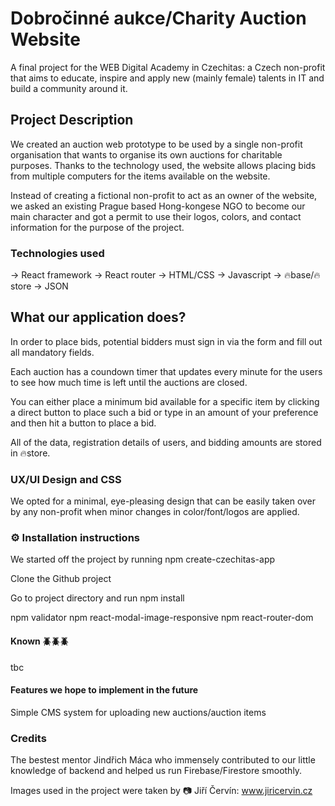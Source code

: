 # Dobročinné aukce/Charity Auction Website
A final project for the WEB Digital Academy in Czechitas: a Czech non-profit that aims to educate, inspire and apply new (mainly female) talents in IT and build a community around it.

## Project Description

We created an auction web prototype to be used by a single non-profit organisation that wants to organise its own auctions for charitable purposes. Thanks to the technology used, the website allows placing bids from multiple computers for the items available on the website. 

Instead of creating a fictional non-profit to act as an owner of the website, we asked an existing Prague based Hong-kongese NGO to become our main character and got a permit to use their logos, colors, and contact information for the purpose of the project.

### Technologies used

 -> React framework
 -> React router
 -> HTML/CSS
 -> Javascript
 -> 🔥base/🔥store
 -> JSON

## What our application does?

In order to place bids, potential bidders must sign in via the form and fill out all mandatory fields.

Each auction has a coundown timer that updates every minute for the users to see how much time is left until the auctions are closed.

You can either place a minimum bid available for a specific item by clicking a direct button to place such a bid or type in an amount of your preference and then hit a button to place a bid.

All of the data, registration details of users, and bidding amounts are stored in 🔥store.

### UX/UI Design and CSS

We opted for a minimal, eye-pleasing design that can be easily taken over by any non-profit when minor changes in color/font/logos are applied.

### ⚙️ Installation instructions 

We started off the project by running npm create-czechitas-app

Clone the Github project

Go to project directory and run npm install

npm validator
npm react-modal-image-responsive
npm react-router-dom

#### Known 🪲🪲🪲

tbc

#### Features we hope to implement in the future

Simple CMS system for uploading new auctions/auction items

### Credits

The bestest mentor Jindřich Máca who immensely contributed to our little knowledge of backend  and helped us run Firebase/Firestore smoothly.

Images used in the project were taken by 📷 Jiří Červín: www.jiricervin.cz
